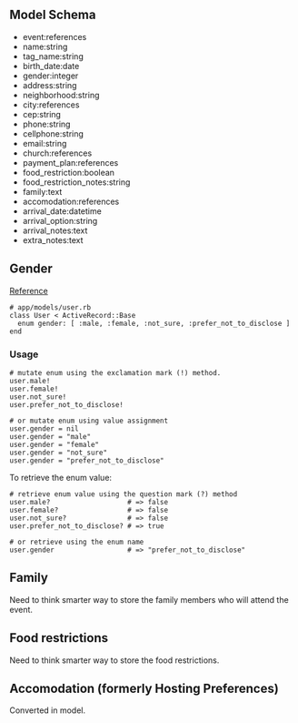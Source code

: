 ## Model Schema
* event:references
* name:string
* tag_name:string
* birth_date:date
* gender:integer
* address:string
* neighborhood:string
* city:references
* cep:string
* phone:string
* cellphone:string
* email:string
* church:references
* payment_plan:references
* food_restriction:boolean
* food_restriction_notes:string
* family:text
* accomodation:references
* arrival_date:datetime
* arrival_option:string
* arrival_notes:text
* extra_notes:text

## Gender
[Reference](https://www.sitepoint.com/enumerated-types-with-activerecord-and-postgresql/)
~~~~
# app/models/user.rb
class User < ActiveRecord::Base
  enum gender: [ :male, :female, :not_sure, :prefer_not_to_disclose ]
end
~~~~
### Usage
~~~~
# mutate enum using the exclamation mark (!) method.
user.male!
user.female!
user.not_sure!
user.prefer_not_to_disclose!

# or mutate enum using value assignment
user.gender = nil
user.gender = "male"
user.gender = "female"
user.gender = "not_sure"
user.gender = "prefer_not_to_disclose"
~~~~
To retrieve the enum value:
~~~~
# retrieve enum value using the question mark (?) method
user.male?                   # => false
user.female?                 # => false
user.not_sure?               # => false
user.prefer_not_to_disclose? # => true

# or retrieve using the enum name
user.gender                  # => "prefer_not_to_disclose"
~~~~

## Family
Need to think smarter way to store the family members who will attend the event.

## Food restrictions
Need to think smarter way to store the food restrictions.

## Accomodation (formerly Hosting Preferences)
Converted in model.